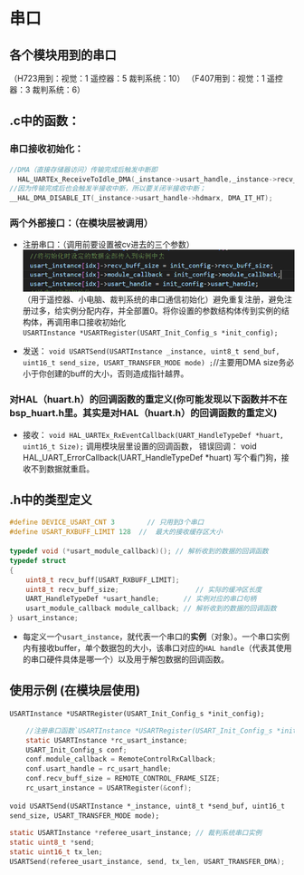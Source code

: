 # 串口
## 各个模块用到的串口
（H723用到：视觉：1 遥控器：5 裁判系统：10）
（F407用到：视觉：1 遥控器：3 裁判系统：6）
## .c中的函数：
### 串口接收初始化：
```c
//DMA（直接存储器访问）传输完成后触发中断即
  HAL_UARTEx_ReceiveToIdle_DMA(_instance->usart_handle,_instance->recv_buff, _instance->recv_buff_size);
//因为传输完成后也会触发半接收中断，所以要关闭半接收中断；
__HAL_DMA_DISABLE_IT(_instance->usart_handle->hdmarx, DMA_IT_HT);
```

### 两个外部接口：（在模块层被调用）
- 注册串口：（调用前要设置被cv进去的三个参数）
![alt text](image.png)（用于遥控器、小电脑、裁判系统的串口通信初始化）避免重复注册，避免注册过多，给实例分配内存，并全部置0。将你设置的参数结构体传到实例的结构体，再调用串口接收初始化			
`USARTInstance *USARTRegister(USART_Init_Config_s *init_config);`

- 发送：
`void USARTSend(USARTInstance _instance, uint8_t send_buf, uint16_t send_size, USART_TRANSFER_MODE mode) ;`//主要用DMA
size务必小于你创建的buff的大小，否则造成指针越界。      
### 对HAL（huart.h）的回调函数的重定义(你可能发现以下函数并不在bsp_huart.h里。其实是对HAL（huart.h）的回调函数的重定义)
- 接收：
`void HAL_UARTEx_RxEventCallback(UART_HandleTypeDef *huart, uint16_t Size);`
调用模块层里设置的回调函数，
错误回调：
void HAL_UART_ErrorCallback(UART_HandleTypeDef *huart)
写个看门狗，接收不到数据就重启。
## .h中的类型定义
```c
#define DEVICE_USART_CNT 3        // 只用到3个串口
#define USART_RXBUFF_LIMIT 128  //  最大的接收缓存区大小

typedef void (*usart_module_callback)(); // 解析收到的数据的回调函数
typedef struct
{
    uint8_t recv_buff[USART_RXBUFF_LIMIT]; 
    uint8_t recv_buff_size;                   // 实际的缓冲区长度
    UART_HandleTypeDef *usart_handle;      // 实例对应的串口句柄
    usart_module_callback module_callback; // 解析收到的数据的回调函数
} usart_instance;
```
- 每定义一个`usart_instance`，就代表一个串口的**实例**（对象）。一个串口实例内有接收buffer，单个数据包的大小，该串口对应的`HAL handle`（代表其使用的串口硬件具体是哪一个）以及用于解包数据的回调函数。

## 使用示例 (在模块层使用)
`USARTInstance *USARTRegister(USART_Init_Config_s *init_config);`
```c
    //注册串口函数`USARTInstance *USARTRegister(USART_Init_Config_s *init_config);`的使用示例
    static USARTInstance *rc_usart_instance;
    USART_Init_Config_s conf;
    conf.module_callback = RemoteControlRxCallback;
    conf.usart_handle = rc_usart_handle;
    conf.recv_buff_size = REMOTE_CONTROL_FRAME_SIZE;
    rc_usart_instance = USARTRegister(&conf);
```
`void USARTSend(USARTInstance *_instance, uint8_t *send_buf, uint16_t send_size, USART_TRANSFER_MODE mode); `

```c
static USARTInstance *referee_usart_instance; // 裁判系统串口实例
static uint8_t *send;
static uint16_t tx_len;
USARTSend(referee_usart_instance, send, tx_len, USART_TRANSFER_DMA);
```
